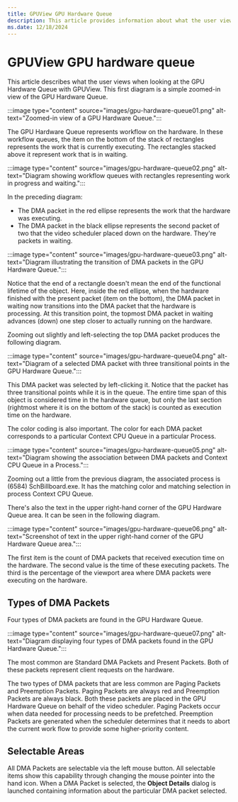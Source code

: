 ```yaml
---
title: GPUView GPU Hardware Queue
description: This article provides information about what the user views when looking at the GPU Hardware Queue. 
ms.date: 12/18/2024
---
```


# GPUView GPU hardware queue

This article describes what the user views when looking at the GPU Hardware Queue with GPUView. This first diagram is a simple zoomed-in view of the GPU Hardware Queue.

:::image type="content" source="images/gpu-hardware-queue01.png" alt-text="Zoomed-in view of a GPU Hardware Queue.":::

The GPU Hardware Queue represents workflow on the hardware. In these workflow queues, the item on the bottom of the stack of rectangles represents the work that is currently executing. The rectangles stacked above it represent work that is in waiting.

:::image type="content" source="images/gpu-hardware-queue02.png" alt-text="Diagram showing workflow queues with rectangles representing work in progress and waiting.":::

In the preceding diagram:

* The DMA packet in the red ellipse represents the work that the hardware was executing.
* The DMA packet in the black ellipse represents the second packet of two that the video scheduler placed down on the hardware. They're packets in waiting.

:::image type="content" source="images/gpu-hardware-queue03.png" alt-text="Diagram illustrating the transition of DMA packets in the GPU Hardware Queue.":::

Notice that the end of a rectangle doesn't mean the end of the functional lifetime of the object. Here, inside the red ellipse, when the hardware finished with the present packet (item on the bottom), the DMA packet in waiting now transitions into the DMA packet that the hardware is processing. At this transition point, the topmost DMA packet in waiting advances (down) one step closer to actually running on the hardware.

Zooming out slightly and left-selecting the top DMA packet produces the following diagram.

:::image type="content" source="images/gpu-hardware-queue04.png" alt-text="Diagram of a selected DMA packet with three transitional points in the GPU Hardware Queue.":::

This DMA packet was selected by left-clicking it. Notice that the packet has three transitional points while it is in the queue. The entire time span of this object is considered time in the hardware queue, but only the last section (rightmost where it is on the bottom of the stack) is counted as execution time on the hardware.

The color coding is also important. The color for each DMA packet corresponds to a particular Context CPU Queue in a particular Process.

:::image type="content" source="images/gpu-hardware-queue05.png" alt-text="Diagram showing the association between DMA packets and Context CPU Queue in a Process.":::

Zooming out a little from the previous diagram, the associated process is (6584) SchBillboard.exe. It has the matching color and matching selection in process Context CPU Queue.

There's also the text in the upper right-hand corner of the GPU Hardware Queue area. It can be seen in the following diagram.

:::image type="content" source="images/gpu-hardware-queue06.png" alt-text="Screenshot of text in the upper right-hand corner of the GPU Hardware Queue area.":::

The first item is the count of DMA packets that received execution time on the hardware. The second value is the time of these executing packets. The third is the percentage of the viewport area where DMA packets were executing on the hardware.

## Types of DMA Packets

Four types of DMA packets are found in the GPU Hardware Queue.

:::image type="content" source="images/gpu-hardware-queue07.png" alt-text="Diagram displaying four types of DMA packets found in the GPU Hardware Queue.":::

The most common are Standard DMA Packets and Present Packets. Both of these packets represent client requests on the hardware.

The two types of DMA packets that are less common are Paging Packets and Preemption Packets. Paging Packets are always red and Preemption Packets are always black. Both these packets are placed in the GPU Hardware Queue on behalf of the video scheduler. Paging Packets occur when data needed for processing needs to be prefetched. Preemption Packets are generated when the scheduler determines that it needs to abort the current work flow to provide some higher-priority content.

## Selectable Areas

All DMA Packets are selectable via the left mouse button. All selectable items show this capability through changing the mouse pointer into the hand icon. When a DMA Packet is selected, the **Object Details** dialog is launched containing information about the particular DMA packet selected.

